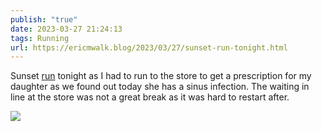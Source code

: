 ```yaml
---
publish: "true"
date: 2023-03-27 21:24:13
tags: Running
url: https://ericmwalk.blog/2023/03/27/sunset-run-tonight.html
---
```


Sunset [run](http://www.strava.com/activities/8788952260) tonight as I had to run to the store to get a prescription for my daughter as we found out today she has a sinus infection.  The waiting in line at the store was not a great break as it was hard to restart after.


![](https://ericmwalk.blog/uploads/2023/3b47ac6959.jpg)